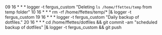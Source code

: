 09 16 * * * logger -t fergus_custom "Deleting `ls /home/ffettes/temp` from temp folder"
10 16 * * * rm -rf /home/ffettes/temp/* |& logger -t fergus_custom
19 16 * * * logger -t fergus_custom "Daily backup of dotfiles."
20 16 * * * cd /home/ffettes/dotfiles && git commit -am "scheduled backup of dotfiles" |& logger -t fergus_custom && git push
